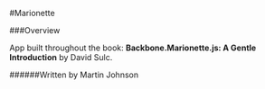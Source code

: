 #Marionette

###Overview

App built throughout the book:
**Backbone.Marionette.js: A Gentle Introduction** by David Sulc.


######Written by Martin Johnson
